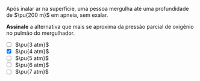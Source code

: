 Após inalar ar na superfície, uma pessoa mergulha até uma profundidade de $\pu{200 m}$ em apneia, sem exalar.

**Assinale** a alternativa que mais se aproxima da pressão parcial de oxigênio no pulmão do mergulhador.

- [ ] $\pu{3 atm}$
- [x] $\pu{4 atm}$
- [ ] $\pu{5 atm}$
- [ ] $\pu{6 atm}$
- [ ] $\pu{7 atm}$
